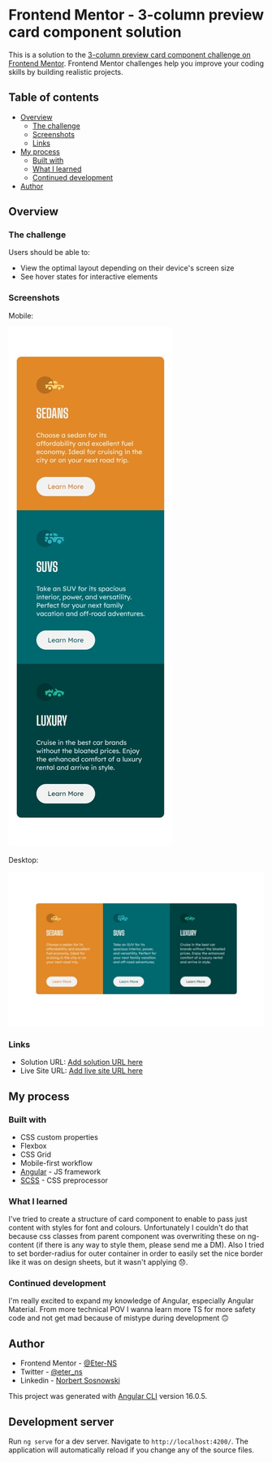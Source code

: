 # Frontend Mentor - 3-column preview card component solution

This is a solution to the [3-column preview card component challenge on Frontend Mentor](https://www.frontendmentor.io/challenges/3column-preview-card-component-pH92eAR2-). Frontend Mentor challenges help you improve your coding skills by building realistic projects.

## Table of contents

- [Overview](#overview)
  - [The challenge](#the-challenge)
  - [Screenshots](#screenshot)
  - [Links](#links)
- [My process](#my-process)
  - [Built with](#built-with)
  - [What I learned](#what-i-learned)
  - [Continued development](#continued-development)
- [Author](#author)

## Overview

### The challenge

Users should be able to:

- View the optimal layout depending on their device's screen size
- See hover states for interactive elements

### Screenshots

Mobile:

![Mobile Screenshot](./screenshots/screenshot-mobile.jpeg)

Desktop:

![Desktop Screenshot](./screenshots/screenshot-desktop.jpeg)

### Links

- Solution URL: [Add solution URL here](https://your-solution-url.com)
- Live Site URL: [Add live site URL here](https://your-live-site-url.com)

## My process

### Built with

- CSS custom properties
- Flexbox
- CSS Grid
- Mobile-first workflow
- [Angular](https://angular.io/) - JS framework
- [SCSS](https://sass-lang.com/) - CSS preprocessor

### What I learned

I've tried to create a structure of card component to enable to pass just content with styles for font and colours. Unfortunately I couldn't do that because css classes from parent component was overwriting these on ng-content (if there is any way to style them, please send me a DM).
Also I tried to set border-radius for outer container in order to easily set the nice border like it was on design sheets, but it wasn't applying 😞.

### Continued development

I'm really excited to expand my knowledge of Angular, especially Angular Material. From more technical POV I wanna learn more TS for more safety code and not get mad because of mistype during development 🙃

## Author

<!-- - Website - [Norbert Sosnowski](https://www.your-site.com) -->

- Frontend Mentor - [@Eter-NS](https://www.frontendmentor.io/profile/Eter-NS)
- Twitter - [@eter_ns](https://www.twitter.com/eter_ns)
- Linkedin - [Norbert Sosnowski](https://www.linkedin.com/in/norbert-sosnowski-629535197/)

This project was generated with [Angular CLI](https://github.com/angular/angular-cli) version 16.0.5.

## Development server

Run `ng serve` for a dev server. Navigate to `http://localhost:4200/`. The application will automatically reload if you change any of the source files.
